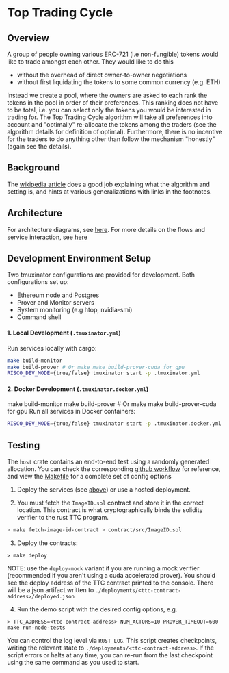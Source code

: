 # Top Trading Cycle

## Overview
A group of people owning various ERC-721 (i.e non-fungible) tokens would like to trade amongst each other. They would like to do this 
- without the overhead of direct owner-to-owner negotiations
- without first liquidating the tokens to some common currency (e.g. ETH)

Instead we create a pool, where the owners are asked to each rank the tokens in the pool in order of their preferences. This ranking does not have to be total, i.e. you can select only the tokens you would be interested in trading for. The Top Trading Cycle algorithm will take all preferences into account and "optimally" re-allocate the tokens among the traders (see the algorithm details for definition of optimal). Furthermore, there is no incentive for the traders to do anything other than follow the mechanism "honestly"  (again see the details).

## Background
The [wikipedia article](https://en.wikipedia.org/wiki/Top_trading_cycle) does a good job explaining what the algorithm and setting is, and hints at various generalizations with links in the footnotes.

## Architecture
For architecture diagrams, see [here](./docs/README.md#architecture-diagram). For more details on the flows and service interaction, see [here](./docs/README.md#flows)

## Development Environment Setup

Two tmuxinator configurations are provided for development. Both configurations set up:
- Ethereum node and Postgres
- Prover and Monitor servers
- System monitoring (e.g htop, nvidia-smi)
- Command shell


#### 1. Local Development (`.tmuxinator.yml`)
Run services locally with cargo:
```bash
make build-monitor
make build-prover # Or make make build-prover-cuda for gpu
RISC0_DEV_MODE={true/false} tmuxinator start -p .tmuxinator.yml
```

#### 2. Docker Development (`.tmuxinator.docker.yml`)
make build-monitor
make build-prover # Or make make build-prover-cuda for gpu
Run all services in Docker containers:
```bash
RISC0_DEV_MODE={true/false} tmuxinator start -p .tmuxinator.docker.yml
```

## Testing
The `host` crate contains an end-to-end test using a randomly generated allocation. You can check the corresponding [github workflow](./.github/workflows/node_test.yml) for reference,
and view the [Makefile](./Makefile) for a complete set of config options

1. Deploy the services (see [above](./README.md#development-environment-setup)) or use a hosted deployment.

2. You must fetch the `ImageID.sol` contract and store it in the correct location. This contract is what cryptographically binds the solidity verifier to the rust TTC program.

```bash
> make fetch-image-id-contract > contract/src/ImageID.sol
```

3. Deploy the contracts:

```
> make deploy
```
NOTE: use the `deploy-mock` variant if you are running a mock verifier (recommended if you aren't using a cuda accelerated prover).
You should see the deploy address of the TTC contract printed to the console. There will be a json artifact written to `./deployments/<ttc-contract-address>/deployed.json`

4. Run the demo script with the desired config options, e.g.

```
> TTC_ADDRESS=<ttc-contract-address> NUM_ACTORS=10 PROVER_TIMEOUT=600 make run-node-tests
```

You can control the log level via `RUST_LOG`. This script creates checkpoints, writing the relevant state to `./deployments/<ttc-contract-address>`. If the script errors or halts at any
time, you can re-run from the last checkpoint using the same command as you used to start.
